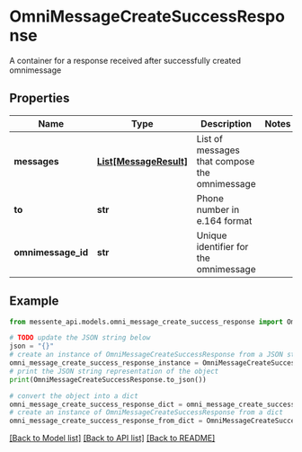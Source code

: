 # OmniMessageCreateSuccessResponse

A container for a response received after successfully created omnimessage

## Properties

Name | Type | Description | Notes
------------ | ------------- | ------------- | -------------
**messages** | [**List[MessageResult]**](MessageResult.md) | List of messages that compose the omnimessage | 
**to** | **str** | Phone number in e.164 format | 
**omnimessage_id** | **str** | Unique identifier for the omnimessage | 

## Example

```python
from messente_api.models.omni_message_create_success_response import OmniMessageCreateSuccessResponse

# TODO update the JSON string below
json = "{}"
# create an instance of OmniMessageCreateSuccessResponse from a JSON string
omni_message_create_success_response_instance = OmniMessageCreateSuccessResponse.from_json(json)
# print the JSON string representation of the object
print(OmniMessageCreateSuccessResponse.to_json())

# convert the object into a dict
omni_message_create_success_response_dict = omni_message_create_success_response_instance.to_dict()
# create an instance of OmniMessageCreateSuccessResponse from a dict
omni_message_create_success_response_from_dict = OmniMessageCreateSuccessResponse.from_dict(omni_message_create_success_response_dict)
```
[[Back to Model list]](../README.md#documentation-for-models) [[Back to API list]](../README.md#documentation-for-api-endpoints) [[Back to README]](../README.md)


